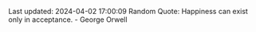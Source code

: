 Last updated: 2024-04-02 17:00:09
Random Quote: Happiness can exist only in acceptance. - George Orwell